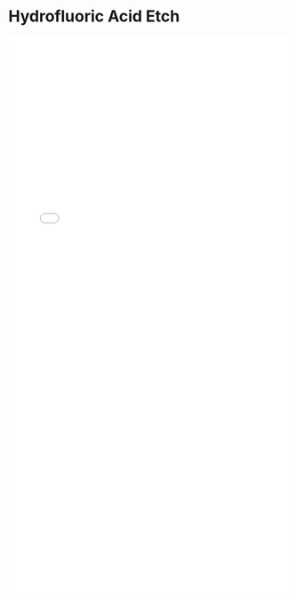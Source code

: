 # Hydrofluoric Acid Etch

<iframe src="/nanodocs-staff/assets/pdfjs/web/viewer.html?file=/nanodocs-staff/assets/pdfs/HydroFluoric_Acid_SOP.pdf"
        width="100%" height="1000px" style="border: none;"></iframe>